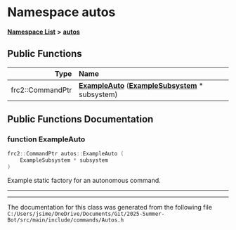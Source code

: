 

# Namespace autos



[**Namespace List**](namespaces.md) **>** [**autos**](namespaceautos.md)










































## Public Functions

| Type | Name |
| ---: | :--- |
|  frc2::CommandPtr | [**ExampleAuto**](#function-exampleauto) ([**ExampleSubsystem**](class_example_subsystem.md) \* subsystem) <br> |




























## Public Functions Documentation




### function ExampleAuto 

```C++
frc2::CommandPtr autos::ExampleAuto (
    ExampleSubsystem * subsystem
) 
```



Example static factory for an autonomous command. 


        

<hr>

------------------------------
The documentation for this class was generated from the following file `C:/Users/jsime/OneDrive/Documents/Git/2025-Summer-Bot/src/main/include/commands/Autos.h`

